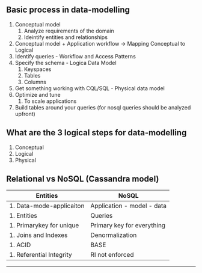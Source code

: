 ## Basic process in data-modelling

1. Conceptual model
    1. Analyze requirements of the domain
    1. Ideintify entities and relationships
1. Conceptual model + Application workflow -> Mapping Conceptual to Logical     
1. Identify queries - Workflow and Access Patterns
1. Specify the schema - Logica Data Model
    1. Keyspaces
    1. Tables
    1. Columns
1. Get something working with CQL/SQL - Physical data model
1. Optimize and tune
    1. To scale applications
1. Build tables around your queries (for nosql queries should be analyzed upfront)

## What are the 3 logical steps for data-modelling

1. Conceptual
1. Logical
1. Physical

## Relational vs NoSQL (Cassandra model)

|Entities                    |   NoSQL|
|----------------------------|---------|
|1. Data-mode-applicaiton    |   Application - model - data  |
|1. Entities                 |   Queries |
|1. Primarykey for unique    |   Primary key for everything |(storage,cache,distribution) |
|1. Joins and Indexes        |   Denormalization |
|1. ACID                     |   BASE    |
|1. Referential Integrity    |   RI not enforced |
-------------------------------------------------
